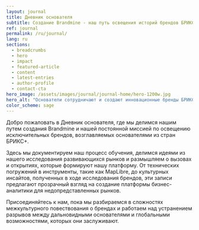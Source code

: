 ```yaml
---
layout: journal
title: Дневник основателя
subtitle: Создание Brandmine - наш путь освещения историй брендов БРИКС+
ref: journal
permalink: /ru/journal/
lang: ru
sections:
  - breadcrumbs
  - hero
  - impact
  - featured-article
  - content
  - latest-entries
  - author-profile
  - contact-cta
hero_image: /assets/images/journal/journal-home/hero-1200w.jpg
hero_alt: "Основатели сотрудничают и создают инновационные бренды БРИКС+"
color_scheme: sage
---
```


Добро пожаловать в Дневник основателя, где мы делимся нашим путем создания Brandmine и нашей постоянной миссией по освещению исключительных брендов, возглавляемых основателями из стран БРИКС+.

Здесь мы документируем наш процесс обучения, делимся идеями из нашего исследования развивающихся рынков и размышляем о вызовах и открытиях, которые формируют нашу платформу. От технических погружений в инструменты, такие как MapLibre, до культурных инсайтов, полученных в ходе исследования брендов, эти записи предлагают прозрачный взгляд на создание платформы бизнес-аналитики для недопредставленных рынков.

Присоединяйтесь к нам, пока мы разбираемся в сложностях межкультурного повествования о брендах и работаем над устранением разрывов между дальновидными основателями и глобальными возможностями, которых они заслуживают.
